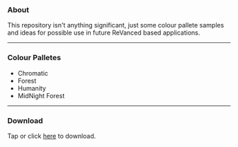 ### About
This repository isn't anything significant, just some colour pallete samples and ideas for possible use in future ReVanced based applications.

---

### Colour Palletes
- Chromatic
- Forest
- Humanity
- MidNight Forest

---

### Download
Tap or click [here](https://github.com/ReVancer/Colour-Palletes/releases/download/Release/Colour-Palettes.zip) to download.
